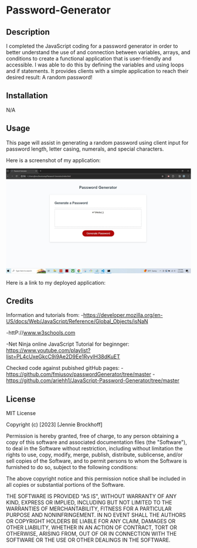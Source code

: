 # Password-Generator

## Description

I completed the JavaScript coding for a password generator in order to better understand the use of and connection between variables, arrays, and conditions to create a functional application that is user-friendly and accessible. I was able to do this by defining the variables and using loops and if statements. It provides clients with a simple application to reach their desired result: A random password!

## Installation

N/A

## Usage

This page will assist in generating a random password using client input for password length, letter casing, numerals, and special characters.

Here is a screenshot of my application:

![password generator screenshot](assets/PassGenSS.jpg)

Here is a link to my deployed application:



## Credits
 Information and tutorials from:
-https://developer.mozilla.org/en-US/docs/Web/JavaScript/Reference/Global_Objects/isNaN

-httP://www.w3schools.com

-Net Ninja online JavaScript Tutorial for beginnger: https://www.youtube.com/playlist?list=PL4cUxeGkcC9i9Ae2D9Ee1RvylH38dKuET


Checked code against pubished gitHub pages:
-https://github.com/fmiusov/passwordGenerator/tree/master
-https://github.com/ariehh1/JavaScript-Password-Generator/tree/master


## License

MIT License

Copyright (c) [2023] [Jennie Brockhoff]

Permission is hereby granted, free of charge, to any person obtaining a copy
of this software and associated documentation files (the "Software"), to deal
in the Software without restriction, including without limitation the rights
to use, copy, modify, merge, publish, distribute, sublicense, and/or sell
copies of the Software, and to permit persons to whom the Software is
furnished to do so, subject to the following conditions:

The above copyright notice and this permission notice shall be included in all
copies or substantial portions of the Software.

THE SOFTWARE IS PROVIDED "AS IS", WITHOUT WARRANTY OF ANY KIND, EXPRESS OR
IMPLIED, INCLUDING BUT NOT LIMITED TO THE WARRANTIES OF MERCHANTABILITY,
FITNESS FOR A PARTICULAR PURPOSE AND NONINFRINGEMENT. IN NO EVENT SHALL THE
AUTHORS OR COPYRIGHT HOLDERS BE LIABLE FOR ANY CLAIM, DAMAGES OR OTHER
LIABILITY, WHETHER IN AN ACTION OF CONTRACT, TORT OR OTHERWISE, ARISING FROM,
OUT OF OR IN CONNECTION WITH THE SOFTWARE OR THE USE OR OTHER DEALINGS IN THE
SOFTWARE.
